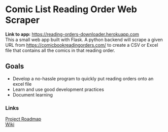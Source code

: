 # Comic List Reading Order Web Scraper
**Link to app:** https://reading-orders-downloader.herokuapp.com  
This a small web app built with Flask. A python backend will scrape a given URL from https://comicbookreadingorders.com/ to create a CSV or Excel file that contains all the comics in that reading order.

## Goals
- Develop a no-hassle program to quickly put reading orders onto an excel file
- Learn and use good development practices
- Document learning

### Links
[Project Roadmap](https://www.notion.so/22b8dc0bab7f46c183e07cfa0e3ce44c?v=837177e6ad6145149178cc398942bd3d)  
[Wiki](https://github.com/jacob-armiger/comic-list-web-scraper/wiki)
